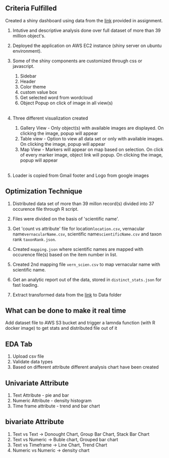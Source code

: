 Criteria Fulfilled
-------------------

Created a shiny dashboard using data from the [link](https://drive.google.com/file/d/1l1ymMg-K_xLriFv1b8MgddH851d6n2sU/view?usp=sharing) provided in assignment.

1. Intutive and descriptive analysis done over full dataset of more than 39 million object's.

2. Deployed the application on AWS EC2 instance (shiny server on ubuntu environment).

3. Some of the shiny components are customized through css or javascript.
    1. Sidebar
    2. Header
    3. Color theme
    4. custom value box
    5. Get selected word from wordcloud
    6. Object Popup on click of image in all view(s)
    
    </br>
4. Three different visualization created
    1. Gallery View - Only object(s) with available images are displayed. On clicking the image, popup will appear
    2. Table view - Option to view all data set or only with available images. On clicking the image, popup will appear
    3. Map View - Markers will appear on map based on selection. On click of every marker image, object link will popup. On clicking the image, popup will appear
    
     </br>
5. Loader is copied from Gmail footer and Logo from google images


Optimization Technique
-----------------------
1. Distributed data set of more than 39 millon record(s) divided into 37 occurence file through R script.

2. Files were divided on the basis of 'scientific name'.

3. Get 'count vs attribute' file for location`location.csv`, vernacular name`vernacularName.csv`, scientific name`scientificName.csv` and taxon rank `taxonRank.json`.

4. Created `mapping.json` where scientific names are mapped with occurence file(s) based on the item number in list.

5. Created 2nd mapping file `vern_scien.csv` to map vernacular name with scientific name.

6. Get an analytic report out of the data, stored in `distinct_stats.json` for fast loading.

7. Extract transformed data from the [link](https://appsilon-dataset.s3.eu-central-1.amazonaws.com/occurence.zip) to Data folder 

What can be done to make it real time
----------------------------------------------------
Add dataset file to AWS S3 bucket and trigger a lamnda function (with R docker image) to get stats and distributed file out of it



EDA Tab
----------------------------------------------------
1. Upload csv file
2. Validate data types
3. Based on different attribute different analysis chart have been created


Univariate Attribute
----------------------------------------------------
1. Text Attribute - pie and bar
2. Numeric Attribute - density histogram
3. Time frame attribute - trend and bar chart

bivariate Attribute
----------------------------------------------------
1. Text vs Text -> Donought Chart, Group Bar Chart, Stack Bar Chart
2. Text vs Numeric -> Buble chart, Grouped bar chart
3. Text vs Timeframe -> Line Chart, Trend Chart
4. Numeric vs Numeric -> density chart